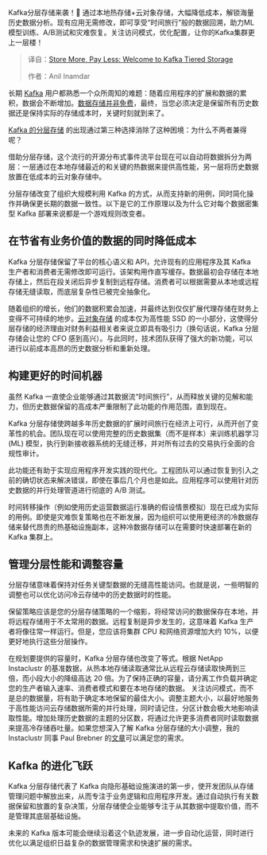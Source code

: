 
<!--
title: 存储更多，支付更少：欢迎来到Kafka分层存储
cover: https://cdn.thenewstack.io/media/2025/05/e359d5fb-tiered.jpg
summary: Kafka分层存储来袭！🚀 通过本地热存储+云对象存储，大幅降低成本，解锁海量历史数据分析。现有应用无需修改，即可享受“时间旅行”般的数据回溯，助力ML模型训练、A/B测试和灾难恢复。关注访问模式，优化配置，让你的Kafka集群更上一层楼！
-->

Kafka分层存储来袭！🚀 通过本地热存储+云对象存储，大幅降低成本，解锁海量历史数据分析。现有应用无需修改，即可享受“时间旅行”般的数据回溯，助力ML模型训练、A/B测试和灾难恢复。关注访问模式，优化配置，让你的Kafka集群更上一层楼！

> 译自：[Store More, Pay Less: Welcome to Kafka Tiered Storage](https://thenewstack.io/store-more-pay-less-welcome-to-kafka-tiered-storage/)
> 
> 作者：Anil Inamdar

长期 [Kafka](https://thenewstack.io/the-new-look-and-feel-of-apache-kafka-4-0/) 用户都熟悉一个众所周知的难题：随着应用程序的扩展和数据的累积，数据会不断增加。[数据存储并非免费](https://thenewstack.io/battling-the-steep-price-of-storage-for-real-time-analytics/)，最终，当您必须决定是保留所有历史数据还是保持实际的存储成本时，关键时刻就到来了。

[Kafka 的分层存储](https://kafka.apache.org/39/documentation/#tieredstorageconfigs) 的出现通过第三种选择消除了这种困境：为什么不两者兼得呢？

借助分层存储，这个流行的开源分布式事件流平台现在可以自动将数据拆分为两层：一层通过在本地存储最近的和关键的热数据来提供高性能，另一层将历史数据放置在低成本的云对象存储中。

分层存储改变了组织大规模利用 Kafka 的方式，从而支持新的用例，同时简化操作并确保更长期的数据一致性。以下是它的工作原理以及为什么它对每个数据密集型 Kafka 部署来说都是一个游戏规则改变者。

## 在节省有业务价值的数据的同时降低成本

Kafka 分层存储保留了平台的核心语义和 API，允许现有的应用程序及其 Kafka 生产者和消费者无需修改即可运行。该架构用作直写缓存。数据最初会存储在本地存储上，然后在段关闭后异步复制到远程存储。消费者可以根据需要从本地或远程存储无缝读取，而底层复杂性已被完全抽象化。

随着组织的增长，他们的数据积累会加速，并最终达到仅仅扩展代理存储在财务上变得不可持续的地步。[云对象存储](https://thenewstack.io/object-storage-is-key-to-taming-cloud-costs/) 的成本仅为高性能 SSD 的一小部分，这使得分层存储的经济理由对财务利益相关者来说立即具有吸引力（换句话说，Kafka 分层存储会让您的 CFO 感到高兴）。与此同时，技术团队获得了强大的新功能，可以进行以前成本高昂的历史数据分析和重新处理。

## 构建更好的时间机器

虽然 Kafka 一直使企业能够通过其数据流“时间旅行”，从而释放关键的见解和能力，但历史数据保留的高成本严重限制了此功能的作用范围，直到现在。

Kafka 分层存储使跨越多年历史数据的扩展时间旅行在经济上可行，从而开创了变革性的机会。团队现在可以使用完整的历史数据集（而不是样本）来训练机器学习 (ML) 模型，执行到新接收器系统的无缝迁移，并对所有过去的交易执行全面的合规性审计。

此功能还有助于实现应用程序开发实践的现代化。工程团队可以通过恢复到引入之前的确切状态来解决错误，即使在事后几个月也是如此。应用程序可以使用针对历史数据的并行处理管道进行彻底的 A/B 测试。

时间转移操作（例如使用历史运营数据运行准确的假设情景模拟）现在已成为实际的用例。即使是灾难恢复策略也在不断发展，因为组织可以使用更经济的冷数据存储来替代昂贵的热基础设施副本，这种冷数据存储可以在需要时快速部署在新的 Kafka 集群上。

## 管理分层性能和调整容量

分层存储意味着保持对任务关键型数据的无缝高性能访问。也就是说，一些明智的调整也可以优化访问冷云存储中的历史数据时的性能。

保留策略应该是您的分层存储策略的一个缩影，将经常访问的数据保存在本地，并将远程存储用于不太常用的数据。远程复制是异步发生的，这意味着 Kafka 生产者将像往常一样运行。但是，您应该将集群 CPU 和网络资源增加大约 10%，以便更好地执行这些分层操作。

在规划要提供的容量时，Kafka 分层存储也改变了等式。根据 NetApp Instaclustr 的基准数据，从热本地存储读取通常比从远程云存储读取快两到三倍，而小段大小的降级高达 20 倍。为了保持正确的容量，请分离工作负载并确定您的生产者输入速率、消费者模式和要在本地存储的数据。
关注访问模式，而不是总的数据量，将有助于确定本地保留的最佳大小。调整主题大小，以最好地服务于高性能访问云存储数据所需的并行处理，同时请记住，分区计数会极大地影响读取性能。增加处理历史数据的主题的分区数，将通过允许更多消费者同时读取数据来提高冷存储吞吐量。如果您想深入了解 Kafka 分层存储的大小调整，我的 Instaclustr 同事 Paul Brebner 的[文章](https://www.instaclustr.com/blog/how-to-size-apache-kafka-clusters-for-tiered-storage-part-1/)可以满足您的需求。

## Kafka 的进化飞跃

Kafka 分层存储代表了 Kafka 向隐形基础设施演进的第一步，使开发团队从存储管理问题中解放出来，从而专注于业务逻辑和应用程序开发。通过自动执行有关数据保留和放置的复杂决策，分层存储使企业能够专注于从其数据中提取价值，而不是管理其底层基础设施。

未来的 Kafka 版本可能会继续沿着这个轨迹发展，进一步自动化运营，同时进行优化以满足组织日益复杂的数据管理需求和快速扩展的需求。